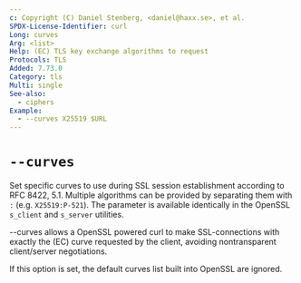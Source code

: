 ```yaml
---
c: Copyright (C) Daniel Stenberg, <daniel@haxx.se>, et al.
SPDX-License-Identifier: curl
Long: curves
Arg: <list>
Help: (EC) TLS key exchange algorithms to request
Protocols: TLS
Added: 7.73.0
Category: tls
Multi: single
See-also:
  - ciphers
Example:
  - --curves X25519 $URL
---
```


# `--curves`

Set specific curves to use during SSL session establishment according to RFC
8422, 5.1. Multiple algorithms can be provided by separating them with `:`
(e.g. `X25519:P-521`). The parameter is available identically in the OpenSSL
`s_client` and `s_server` utilities.

--curves allows a OpenSSL powered curl to make SSL-connections with exactly
the (EC) curve requested by the client, avoiding nontransparent client/server
negotiations.

If this option is set, the default curves list built into OpenSSL are ignored.
